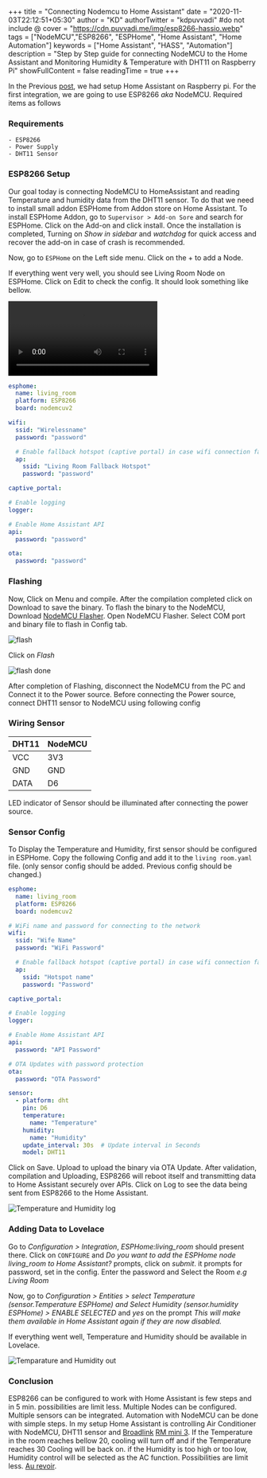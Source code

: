 +++
title = "Connecting Nodemcu to Home Assistant"
date = "2020-11-03T22:12:51+05:30"
author = "KD"
authorTwitter = "kdpuvvadi" #do not include @
cover = "https://cdn.puvvadi.me/img/esp8266-hassio.webp"
tags = ["NodeMCU","ESP8266", "ESPHome", "Home Assistant", "Home Automation"]
keywords = ["Home Assistant", "HASS", "Automation"]
description = "Step by Step guide for connecting NodeMCU to the Home Assistant and Monitoring Humidity & Temperature with DHT11 on Raspberry Pi"
showFullContent = false
readingTime = true
+++

In the Previous [post](/home-assistant-setup "Home Assistant setup on Raspberry Pi"), we had setup Home Assistant on Raspberry pi. For the first integration, we are going to use ESP8266 *aka* NodeMCU. Required items as follows

### Requirements

    - ESP8266
    - Power Supply
    - DHT11 Sensor

### ESP8266 Setup

Our goal today is connecting NodeMCU to HomeAssistant and reading Temperature and humidity data from the DHT11 sensor. To do that we need to install small addon ESPHome from Addon store on Home Assistant. To install ESPHome Addon, go to `Supervisor > Add-on Sore` and search for ESPHome. Click on the Add-on and click install. Once the installation is completed, Turning on *Show in sidebar* and *watchdog* for quick access and recover the add-on in case of crash is recommended.

Now, go to `ESPHome` on the Left side menu. Click on the + to add a Node.

If everything went very well, you should see Living Room Node on ESPHome. Click on Edit to check the config. It should look something like bellow.

![esphome setup](https://cdn.puvvadi.me/vid/esphome_node_setup.webm)

```yaml
esphome:
  name: living_room
  platform: ESP8266
  board: nodemcuv2

wifi:
  ssid: "Wirelessname"
  password: "password"

  # Enable fallback hotspot (captive portal) in case wifi connection fails
  ap:
    ssid: "Living Room Fallback Hotspot"
    password: "password"

captive_portal:

# Enable logging
logger:

# Enable Home Assistant API
api:
  password: "password"

ota:
  password: "password"
```

### Flashing

Now, Click on Menu and compile. After the compilation completed click on Download to save the binary. To flash the binary to the NodeMCU, Download [NodeMCU Flasher](https://github.com/nodemcu/nodemcu-flasher). Open NodeMCU Flasher. Select COM port and binary file to flash in Config tab.

![flash](https://cdn.puvvadi.me/img/nodemcu_flasher_flash.webp)

Click on *Flash*

![flash done](https://cdn.puvvadi.me/img/nodemcu_flash_done.webp)

After completion of Flashing, disconnect the NodeMCU from the PC and Connect it to the Power source. Before connecting the Power source, connect DHT11 sensor to NodeMCU using following config

### Wiring Sensor

| DHT11 | NodeMCU |
|-------|---------|
| VCC   | 3V3     |
| GND   | GND     |
| DATA  | D6      |

LED indicator of Sensor should be illuminated after connecting the power source.

### Sensor Config

To Display the Temperature and Humidity, first sensor should be configured in ESPHome. Copy the following Config and add it to the `living room.yaml` file. (only sensor config should be added. Previous config should be changed.)

```yaml
esphome:
  name: living_room
  platform: ESP8266
  board: nodemcuv2

# WiFi name and password for connecting to the network
wifi:
  ssid: "Wife Name"
  password: "WiFi Password"

  # Enable fallback hotspot (captive portal) in case wifi connection fails
  ap:
    ssid: "Hotspot name"
    password: "Password"

captive_portal:

# Enable logging
logger:

# Enable Home Assistant API
api:
  password: "API Password"

# OTA Updates with password protection
ota:
  password: "OTA Password"

sensor:
  - platform: dht
    pin: D6
    temperature:
      name: "Temperature"
    humidity:
      name: "Humidity"
    update_interval: 30s  # Update interval in Seconds
    model: DHT11
```

Click on Save. Upload to upload the binary via OTA Update. After validation, compilation and Uploading, ESP8266 will reboot itself and transmitting data to Home Assistant securely over APIs.
Click on Log to see the data being sent from ESP8266 to the Home Assistant.

![Temperature and Humidity log](https://cdn.puvvadi.me/img/esp8266_temp_humid_log.webp)

### Adding Data to Lovelace

Go to *Configuration > Integration*, *ESPHome:living_room* should present there. Click on `CONFIGURE` and *Do you want to add the ESPHome node living_room to Home Assistant?* prompts, click on *submit*. it prompts for password, set in the config. Enter the password and Select the Room *e.g Living Room*

Now, go to *Configuration > Entities > select  Temperature (sensor.Temperature ESPHome) and Select Humidity (sensor.humidity ESPHome) > ENABLE SELECTED* and *yes* on the prompt *This will make them available in Home Assistant again if they are now disabled.*

If everything went well, Temperature and Humidity should be available in Lovelace.

![Temparature and Humidity out](https://cdn.puvvadi.me/img/esphome_temp_humid_out.webp)

### Conclusion

ESP8266 can be configured to work with Home Assistant is few steps and in 5 min. possibilities are limit less. Multiple Nodes can be configured. Multiple sensors can be integrated. Automation with NodeMCU can be done with simple steps. In my setup Home Assistant is controlling Air Conditioner with NodeMCU, DHT11 sensor and [Broadlink](https://www.ibroadlink.com/) [RM mini 3](https://www.amazon.in/BroadLink-Universal-Control-RM-MINI3/dp/B01G1PZUK2). If the Temperature in the room reaches bellow 20, cooling will turn off and if the Temperature reaches 30 Cooling will be back on. if the Humidity is too high or too low, Humidity control will be selected as the AC function. Possibilities are limit less. [Au revoir](#conclusion).
